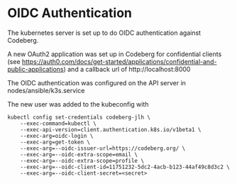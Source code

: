 # OIDC Authentication

The kubernetes server is set up to do OIDC authentication against Codeberg.

A new OAuth2 application was set up in Codeberg for confidential clients (see https://auth0.com/docs/get-started/applications/confidential-and-public-applications)
and a callback url of http://localhost:8000

The OIDC authentication was configured on the API server in nodes/ansible/k3s.service

The new user was added to the kubeconfig with 
```commandline
kubectl config set-credentials codeberg-jlh \
    --exec-command=kubectl \
    --exec-api-version=client.authentication.k8s.io/v1beta1 \
    --exec-arg=oidc-login \
    --exec-arg=get-token \
    --exec-arg=--oidc-issuer-url=https://codeberg.org/ \
    --exec-arg=--oidc-extra-scope=email \
    --exec-arg=--oidc-extra-scope=profile \
    --exec-arg=--oidc-client-id=11751232-5dc2-4acb-b123-44af49c8d3c2 \
    --exec-arg=--oidc-client-secret=<secret>
```